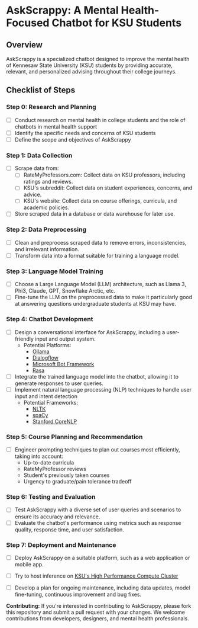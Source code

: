 **AskScrappy: A Mental Health-Focused Chatbot for KSU Students**
===========================================================

**Overview**
-----------

AskScrappy is a specialized chatbot designed to improve the mental health of Kennesaw State University (KSU) students by providing accurate, relevant, and personalized advising throughout their college journeys.

**Checklist of Steps**
--------------------
### Step 0: Research and Planning
* [ ] Conduct research on mental health in college students and the role of chatbots in mental health support
* [ ] Identify the specific needs and concerns of KSU students
* [ ] Define the scope and objectives of AskScrappy

### Step 1: Data Collection

* [ ] Scrape data from:
	- [ ] RateMyProfessors.com: Collect data on KSU professors, including ratings and reviews.
	- [ ] KSU's subreddit: Collect data on student experiences, concerns, and advice.
	- [ ] KSU's website: Collect data on course offerings, curricula, and academic policies.
* [ ] Store scraped data in a database or data warehouse for later use.

### Step 2: Data Preprocessing

* [ ] Clean and preprocess scraped data to remove errors, inconsistencies, and irrelevant information.
* [ ] Transform data into a format suitable for training a language model.

### Step 3: Language Model Training

* [ ] Choose a Large Language Model (LLM) architecture, such as Llama 3, Phi3, Claude, GPT, Snowflake Arctic, etc.  
* [ ] Fine-tune the LLM on the preprocessed data to make it particularly good at answering questions undergraduate students at KSU may have.

### Step 4: Chatbot Development

* [ ] Design a conversational interface for AskScrappy, including a user-friendly input and output system.
  - Potential Platforms:
    + [Ollama](https://ollama.com/)
    + [Dialogflow](https://cloud.google.com/dialogflow?hl=en)
    + [Microsoft Bot Framework](https://botframework.com/)
    + [Rasa](https://rasa.com/docs/rasa/)
* [ ] Integrate the trained language model into the chatbot, allowing it to generate responses to user queries.
* [ ] Implement natural language processing (NLP) techniques to handle user input and intent detection
  - Potential Frameworks:
    + [NLTK](https://www.nltk.org/)
    + [spaCy](https://spacy.io/)
    + [Stanford CoreNLP](https://stanfordnlp.github.io/CoreNLP/)

### Step 5: Course Planning and Recommendation

* [ ] Engineer prompting techniques to plan out courses most efficiently, taking into account:
	- Up-to-date curricula
	- RateMyProfessor reviews
	- Student's previously taken courses
	- Urgency to graduate/pain tolerance tradeoff

### Step 6: Testing and Evaluation

* [ ] Test AskScrappy with a diverse set of user queries and scenarios to ensure its accuracy and relevance.
* [ ] Evaluate the chatbot's performance using metrics such as response quality, response time, and user satisfaction.

### Step 7: Deployment and Maintenance

* [ ] Deploy AskScrappy on a suitable platform, such as a web application or mobile app.
* [ ] Try to host inference on [KSU's High Performance Compute Cluster](https://hpcdocs.kennesaw.edu/)
* [ ] Develop a plan for ongoing maintenance, including data updates, model fine-tuning, continuous improvement and bug fixes.


**Contributing:**
If you're interested in contributing to AskScrappy, please fork this repository and submit a pull request with your changes. We welcome contributions from developers, designers, and mental health professionals.
